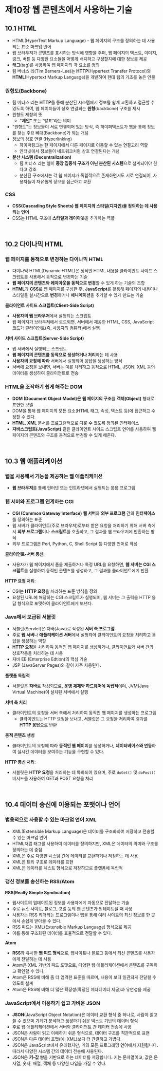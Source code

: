# 제10장 웹 콘텐츠에서 사용하는 기술

## 10.1 HTML
- HTML(HyperText Markup Language) - 웹 페이지의 구조를 정의하는 데 사용되는 표준 마크업 언어
- 웹 브라우저가 콘텐츠를 표시하는 방식에 영향을 주며, 웹 페이지의 텍스트, 이미지, 링크, 버튼 등 다양한 요소들을 어떻게 배치하고 구성할지에 대한 정보를 제공
- **태그**(tag)를 사용하여 웹 페이지의 각 요소를 정의
- 팀 버너스 리(Tim Berners-Lee)는 **HTTP**(Hypertext Transfer Protocol)와 **HTML**(Hypertext Markup Language)을 개발하여 현대 웹의 기초를 놓은 인물

### 원형도(Backbone)
- 팀 버너스 리는 **HTTP**를 통해 분산된 시스템에서 정보를 쉽게 교환하고 접근할 수 있도록 하여, 웹 페이지들이 상호 연결되는 **원형**(backbone) 구조를 제시
- 원형도 제창의 뜻
  - **"제안"** 또는 “발표”라는 의미
- "원형도"는 정보들이 서로 연결되어 있는 방식, 즉 하이퍼텍스트가 웹을 통해 정보를 찾는 주요 뼈대(Backbone)가 되는 개념
- 정보의 상호 연결 (Hyperlinking)
    - 하이퍼링크는 한 페이지에서 다른 페이지로 이동할 수 있는 연결고리 역할
    - 인터넷에서 정보들이 네트워크처럼 상호 연결된다는 개념
- **분산 시스템 (Decentralization)**
    - 팀 버너스 리는 웹이 **중앙 집중식 구조가 아닌 분산된 시스템**으로 설계되어야 한다고 강조
    - 분산된 구조에서는 각 웹 페이지가 독립적으로 존재하면서도 서로 연결되어, 사용자들이 자유롭게 정보를 접근하고 교환

### CSS
- **CSS(Cascading Style Sheets) 웹 페이지의 스타일(디자인)을 정의하는 데 사용되는 언어**
- CSS는 HTML 구조에 **스타일과 레이아웃**을 추가하는 역할

<br>

## 10.2 다이나믹 HTML
### 웹 페이지를 동적으로 변경하는 다이나믹 HTML
- 다이나믹 HTML(Dynamic HTML)은 정적인 HTML 내용을 클라이언트 사이드 스크립트를 사용해서 동적으로 변경하는 기술
- **웹 페이지의 콘텐츠와 레이아웃을 동적으로 변경**할 수 있게 하는 기술의 조합
- **HTML**과 **CSS**로 웹 페이지를 구성한 후, **JavaScript**를 활용해 페이지의 내용이나 스타일을 실시간으로 **변경**하거나 **애니메이션**을 추가할 수 있게 만드는 기술

**클라이언트 사이드 스크립트(Client-Side Script)**
- **사용자의 웹 브라우저**에서 실행되는 스크립트
- 웹 페이지가 브라우저에서 로드되면, 서버에서 제공한 HTML, CSS, JavaScript 코드가 클라이언트(즉, 사용자의 컴퓨터)에서 실행

**서버 사이드 스크립트(Server-Side Script)**
- 웹 서버에서 실행되는 스크립트
- **웹 페이지의 콘텐츠를 동적으로 생성하거나 처리**하는 데 사용
- **사용자의 요청에 따라** 서버에서 실행되어 응답을 생성하는 방식
- 서버에 요청을 보내면, 서버는 이를 처리하고 동적으로 HTML, JSON, XML 등의 데이터를 생성하여 클라이언트로 전송

### HTML을 조작하기 쉽게 해주는 DOM
- **DOM (Document Object Model)은 웹 페이지의 구조**를 **객체(Object)** 형태로 표현한 모델
- DOM을 통해 웹 페이지의 모든 요소(HTML 태그, 속성, 텍스트 등)에 접근하고 수정할 수 있다.
- **HTML**, **XML** 문서를 프로그램적으로 다룰 수 있도록 정의된 인터페이스
- **자바스크립트(JavaScript)** 같은 클라이언트 사이드 스크립트 언어를 사용하여 웹 페이지의 콘텐츠와 구조를 동적으로 변경할 수 있게 해준다.

<br>

## 10.3 웹 애플리케이션
### 웹을 사용해서 기능을 제공하는 웹 애플리케이션
- **웹 브라우저**를 통해 인터넷 또는 인트라넷에서 실행되는 응용 프로그램

### 웹 서버와 프로그램 연계하는 CGI
- **CGI (Common Gateway Interface) 웹 서버**와 **외부 프로그램** 간의 **인터페이스**를 정의하는 표준
- 웹 서버가 클라이언트(주로 브라우저)로부터 받은 요청을 처리하기 위해 서버 측에서 **외부 프로그램**이나 **스크립트**를 호출하고, 그 결과를 웹 브라우저에 반환하는 방식
- 외부 프로그램은 Perl, Python, C, Shell Script 등 다양한 언어로 작성

**클라이언트-서버 통신**:
- 사용자가 웹 페이지에서 폼을 제출하거나 특정 URL을 요청하면, **웹 서버는 CGI 스크립트**를 실행하여 동적인 콘텐츠를 생성하고, 그 결과를 클라이언트에게 반환

**HTTP 요청 처리**:
- CGI는 **HTTP 요청**을 처리하는 표준 방식을 정의
- 요청된 URL에 해당하는 CGI 스크립트가 실행되어, 웹 서버는 그 출력을 HTTP 응답 형식으로 포맷하여 클라이언트에게 보낸다.

### Java에서 보급된 서블릿
- 서블릿(Servlet)은 자바(Java)로 작성된 **서버 측 프로그램**
- 주로 **웹 서버**나 **애플리케이션 서버**에서 실행되어 클라이언트의 요청을 처리하고 응답을 생성하는 역할
- **HTTP 요청**을 처리하여 동적인 웹 페이지를 생성하거나, 클라이언트와 서버 간의 상호작용을 처리하는 데 사용
- 자바 EE (Enterprise Edtion)의 핵심 기술
- JSP (JavaServer Pages)와 같이 자주 사용된다.

**플랫폼 독립적**
- 서블릿은 **자바**로 작성되므로, **운영 체제와 하드웨어에 독립적**이며, JVM(Java Virtual Machine)이 설치된 서버에서 실행

**서버 측 처리**
- 클라이언트의 요청을 서버 측에서 처리하여 동적인 웹 페이지를 생성하는 프로그램
  - 클라이언트는 HTTP 요청을 보내고, 서블릿은 그 요청을 처리하여 결과를 **HTTP 응답**으로 반환

**동적 콘텐츠 생성**
- 클라이언트의 요청에 따라 **동적인 웹 페이지**를 생성하거나, **데이터베이스와 연동**하여 실시간 데이터를 보여주는 기능을 구현할 수 있다.

**HTTP 통신 처리**:
- 서블릿은 **HTTP 요청**을 처리하는 데 특화되어 있으며, 주로 `doGet()` 및 `doPost()` 메서드를 사용하여 GET과 POST 요청을 처리

<br>

## 10.4 데이터 송신에 이용되는 포맷이나 언어
### 범용적으로 사용할 수 있는 마크업 언어 XML
- XML(Extensible Markup Language)은 데이터를 구조화하여 저장하고 전송할 수 있는 마크업 언어
- HTML처럼 태그를 사용하여 데이터를 정의하지만, XML은 데이터의 의미와 구조를 정의하는 데 중점
- XML은 주로 다양한 시스템 간에 데이터를 교환하거나 저장하는 데 사용
- XML은 트리 구조로 데이터를 표현
- XML은 데이터를 텍스트 형식으로 저장하므로 플랫폼에 독립적

### 갱신 정보를 송신하는 RSS/Atom
**RSS(Really Simple Syndication)**
- 웹사이트의 업데이트된 정보를 사용자에게 자동으로 전달하는 기술
- 주로 뉴스 사이트, 블로그, 포럼 등의 웹 콘텐츠가 업데이트될 때 사용
- 사용자는 RSS 리더라는 프로그램이나 앱을 통해 여러 사이트의 최신 정보를 한 곳에서 손쉽게 받아볼 수 있다.
- RSS 피드는 XML(Extensible Markup Language) 형식으로 제공
- 이를 통해 구조화된 데이터를 효율적으로 전달할 수 있다.

**Atom**
- **RSS**와 유사한 **웹 피드 형식**으로, 웹사이트나 블로그 등에서 최신 콘텐츠를 사용자에게 전달하는 데 사용
- Atom은 XML 기반의 피드 포맷으로, 다양한 웹 애플리케이션에서 콘텐츠를 구독하고 확인할 수 있다.
- Atom은 RSS에 비해 좀 더 엄격한 표준을 따르며, 내용이 보다 일관되게 전달될 수 있도록 설계
- Atom은 RSS에 비해 더 많은 확장성(확장된 메타데이터 제공)과 유연성을 제공

### JavaScript에서 이용하기 쉽고 가벼운 JSON
- **JSON**(JavaScript Object Notation)은 데이터 교환 형식 중 하나로, 사람이 읽고 쓸 수 있으며 기계가 분석하고 생성하기 쉬운 텍스트 기반의 데이터 형식
- 주로 웹 애플리케이션에서 서버와 클라이언트 간 데이터 전송에 사용
- JSON은 사람이 읽고 이해하기 쉬운 형식으로, 데이터 구조를 직관적으로 표현
- JSON은 다른 데이터 포맷(예: XML)보다 더 간결하고 가볍다.
- JSON은 JavaScript에서 유래했지만, 거의 모든 프로그래밍 언어에서 지원됩니다. 따라서 다양한 시스템 간의 데이터 전송에 사용된다.
- JSON은 **키-값 쌍**을 기반으로 하는 데이터를 저장합니다. 키는 문자열이고, 값은 문자열, 숫자, 배열, 객체 등 다양한 타입을 가질 수 있다.